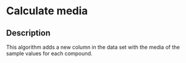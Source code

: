 # Calculate media #

## Description ##

This algorithm adds a new column in the data set with the media of the sample values for each compound.